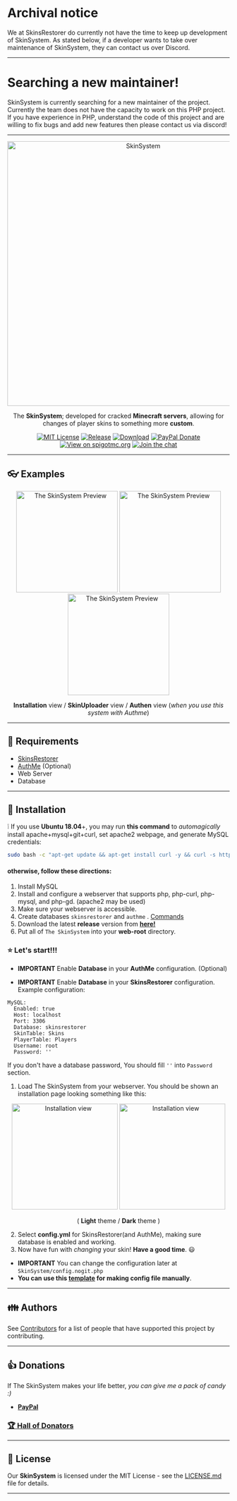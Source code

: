 # Archival notice

We at SkinsRestorer do currently not have the time to keep up development of SkinSystem. As stated below, if a developer wants to take over maintenance of SkinSystem, they can contact us over Discord.

---

# Searching a new maintainer!
SkinSystem is currently searching for a new maintainer of the project. Currently the team does not have the capacity to work on this PHP project. If you have experience in PHP, understand the code of this project and are willing to fix bugs and add new features then please contact us via discord!

---

<p align="center">
  <a href="https://github.com/SkinsRestorer/SkinSystem">
    <img src="https://i.imgur.com/pjuawRU.jpg" alt="SkinSystem" width="600">
  </a>
</p>

<p align="center">
  The <b>SkinSystem</b>; developed for cracked <strong>Minecraft servers</strong>, allowing for changes of player skins to something more <strong>custom</strong>.
</p>

<p align="center">
  <a href="https://opensource.org/licenses/MIT"><img src="https://img.shields.io/github/license/SkinsRestorer/SkinSystem.svg" alt="MIT License"></a>
  <a href="https://github.com/SkinsRestorer/SkinSystem/releases"><img src="https://img.shields.io/github/release/SkinsRestorer/SkinSystem.svg" alt="Release"></a>
  <a href="https://github.com/SkinsRestorer/SkinSystem/releases"><img src="https://img.shields.io/github/downloads/SkinsRestorer/SkinSystem/total.svg" alt="Download"></a>
  <a href="https://skinsrestorer.net/donate"><img src="https://ionicabizau.github.io/badges/paypal.svg" alt="PayPal Donate"></a>
  <a href="https://www.spigotmc.org/resources/the-skinsystem.59403/"><img src="https://img.shields.io/badge/view%20on-spigotmc-orange.svg" alt="View on spigotmc.org"></a>
  <a href="https://skinsrestorer.net/discord"><img src="https://discord.com/api/guilds/186794372468178944/embed.png" alt="Join the chat"></a>
</p>

---

## :eyeglasses: Examples

<p align="center">
  <img src="https://i.imgur.com/5baEOlG.png" alt="The SkinSystem Preview" height="230">
  <img src="https://i.imgur.com/AbZgB5n.png" alt="The SkinSystem Preview" height="230">
  <img src="https://i.imgur.com/grNDVYA.png" alt="The SkinSystem Preview" height="230">
  <p align="center">
    <b>Installation</b> view / <b>SkinUploader</b> view / <b>Authen</b> view (<i>when you use this system with Authme</i>)
  </p>
</p>

---

## :memo: Requirements

- [SkinsRestorer](https://www.spigotmc.org/resources/skinsrestorer.2124/)
- [AuthMe](https://www.spigotmc.org/resources/authmereloaded.6269/) (Optional)
- Web Server
- Database

---

## :wrench: Installation

:grey_exclamation: If you use **Ubuntu 18.04**+, you may run **this command** to *automagically* install
apache+mysql+git+curl, set apache2 webpage, and generate MySQL credentials:

```bash
sudo bash -c "apt-get update && apt-get install curl -y && curl -s https://raw.githubusercontent.com/SkinsRestorer/SkinSystem/main/installscripts/UbuntuInstall.sh | bash -s"
```

#### **otherwise**, follow **these directions**:

1. Install MySQL
2. Install and configure a webserver that supports php, php-curl, php-mysql, and php-gd. (apache2 may be used)
3. Make sure your webserver is accessible.
4. Create databases `skinsrestorer` and `authme`
   . [Commands](https://gist.github.com/ITZVGcGPmO/a3dffa0db198919ae002efcad444ae34)
5. Download the latest **release** version from [**here!**](https://github.com/SkinsRestorer/SkinSystem/releases)
6. Put all of `The SkinSystem` into your **web-root** directory.

### :star: Let's start!!!

* **IMPORTANT** Enable **Database** in your **AuthMe** configuration. (Optional)

* **IMPORTANT** Enable **Database** in your **SkinsRestorer** configuration. Example configuration:

```YML
MySQL:
  Enabled: true
  Host: localhost
  Port: 3306
  Database: skinsrestorer
  SkinTable: Skins
  PlayerTable: Players
  Username: root
  Password: ''
```

If you don't have a database password, You should fill `''` into `Password` section.

1. Load The SkinSystem from your webserver. You should be shown an installation page looking something like this:

<p align="center">
  <img src="https://i.imgur.com/naeNvbO.png" alt="Installation view" height="240">
  <img src="https://i.imgur.com/zIKwLTu.png" alt="Installation view" height="240">
  <p align="center">( <b>Light</b> theme / <b>Dark</b> theme )</p>
</p>

2. Select **config.yml** for SkinsRestorer(and AuthMe), making sure database is enabled and working.
3. Now have fun with *changing* your skin! **Have a good time**. :smiley:

* **IMPORTANT** You can change the configuration later at `SkinSystem/config.nogit.php`
* **You can use this [template](https://github.com/SkinsRestorer/SkinSystem/wiki/Configuration) for making config file
  manually**.

---

## :family: Authors

See [Contributors](https://github.com/SkinsRestorer/SkinsRestorerX/graphs/contributors) for a list of people that have
supported this project by contributing.

---

## :thumbsup: Donations

If The SkinSystem makes your life better, *you can give me a pack of candy :)*

- [**PayPal**](https://skinsrestorer.net/donate)

### [:trophy: Hall of Donators](DONATIONS.md)

---

## :pencil: License

Our **SkinSystem** is licensed under the MIT License - see
the [LICENSE.md](https://github.com/SkinsRestorer/SkinSystem/blob/main/LICENSE) file for details.

---
